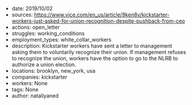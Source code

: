 - date: 2019/10/02
- sources: https://www.vice.com/en_us/article/9ken8v/kickstarter-workers-just-asked-for-union-recognition-despite-pushback-from-ceo
- actions: open_letter
- struggles: working_conditions
- employment_types: white_collar_workers
- description: Kickstarter workers have sent a letter to management asking them to voluntarily recognize their union. If management refuses to recognize the union, workers have the option to go to the NLRB to authorize a union election.
- locations: brooklyn, new_york, usa
- companies: kickstarter
- workers: None
- tags: None
- author: nataliyaned
